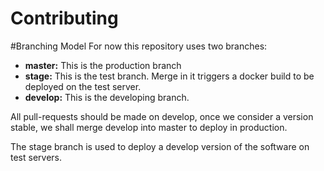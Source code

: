 Contributing
============

#Branching Model
For now this repository uses two branches:

* **master:** This is the production branch
* **stage:** This is the test branch. Merge in it triggers a docker build to be deployed on the test server.
* **develop:** This is the developing branch.

All pull-requests should be made on develop, once we consider a version stable, we shall merge develop into master to deploy in production.

The stage branch is used to deploy a develop version of the software on test servers.